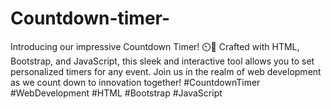 # Countdown-timer-
Introducing our impressive Countdown Timer! ⏲️🚀 Crafted with HTML, Bootstrap, and JavaScript, this sleek and interactive tool allows you to set personalized timers for any event. Join us in the realm of web development as we count down to innovation together! #CountdownTimer #WebDevelopment #HTML #Bootstrap #JavaScript
